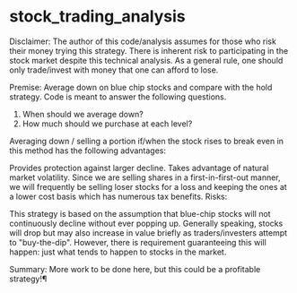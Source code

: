 # stock_trading_analysis

Disclaimer: The author of this code/analysis assumes for those who risk their money trying this strategy. There is inherent risk to participating in the stock market despite this technical analysis. As a general rule, one should only trade/invest with money that one can afford to lose.


Premise: Average down on blue chip stocks and compare with the hold strategy. Code is meant to answer the following questions.
1. When should we average down?
2. How much should we purchase at each level?

Averaging down / selling a portion if/when the stock rises to break even in this method has the following advantages:

Provides protection against larger decline.
Takes advantage of natural market volatility.
Since we are selling shares in a first-in-first-out manner, we will frequently be selling loser stocks for a loss and keeping the ones at a lower cost basis which has numerous tax benefits.
Risks:

This strategy is based on the assumption that blue-chip stocks will not continuously decline without ever popping up. Generally speaking, stocks will drop but may also increase in value briefly as traders/investers attempt to "buy-the-dip". However, there is requirement guaranteeing this will happen: just what tends to happen to stocks in the market.

Summary: More work to be done here, but this could be a profitable strategy!¶
